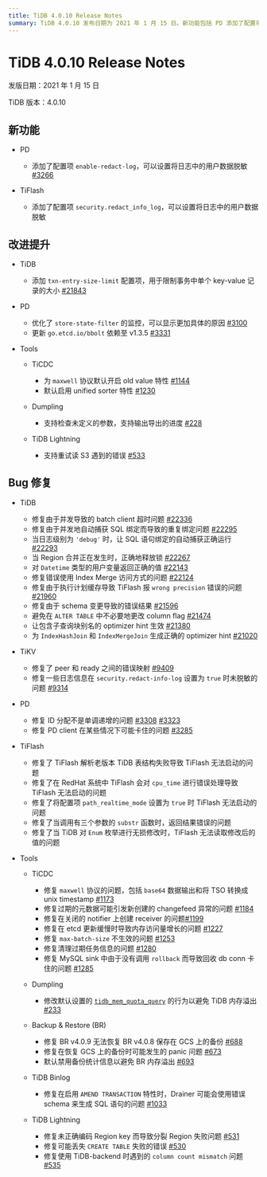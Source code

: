 ```yaml
---
title: TiDB 4.0.10 Release Notes
summary: TiDB 4.0.10 发布日期为 2021 年 1 月 15 日。新功能包括 PD 添加了配置项 `enable-redact-log` 和 TiFlash 添加了配置项 `security.redact_info_log`。改进提升方面，TiDB 添加了 `txn-entry-size-limit` 配置项，PD 优化了 `store-state-filter` 监控，Tools 中 TiCDC 默认开启了 old value 特性。Bug 修复方面，TiDB 修复了多个并发导致的问题，TiKV 修复了 peer 和 ready 之间的错误映射，PD 修复了 ID 分配不是单调递增的问题，TiFlash 修复了多个启动和函数调用的问题，Tools 中 TiCDC 修复了多个协议和内存问题，Dumpling 修改了默认设置的行为。 Backup & Restore (BR) 修复了多个备份和恢复问题，TiDB Binlog 修复了启用 `AMEND TRANSACTION` 特性时的问题，TiDB Lightning 修复了多个备份和使用问题。
---
```


# TiDB 4.0.10 Release Notes

发版日期：2021 年 1 月 15 日

TiDB 版本：4.0.10

## 新功能

+ PD

    - 添加了配置项 `enable-redact-log`，可以设置将日志中的用户数据脱敏 [#3266](https://github.com/pingcap/pd/pull/3266)

+ TiFlash

    - 添加了配置项 `security.redact_info_log`，可以设置将日志中的用户数据脱敏

## 改进提升

+ TiDB

    - 添加 `txn-entry-size-limit` 配置项，用于限制事务中单个 key-value 记录的大小 [#21843](https://github.com/pingcap/tidb/pull/21843)

+ PD

    - 优化了 `store-state-filter` 的监控，可以显示更加具体的原因 [#3100](https://github.com/tikv/pd/pull/3100)
    - 更新 `go.etcd.io/bbolt` 依赖至 v1.3.5 [#3331](https://github.com/tikv/pd/pull/3331)

+ Tools

    + TiCDC

        - 为 `maxwell` 协议默认开启 old value 特性 [#1144](https://github.com/pingcap/tiflow/pull/1144)
        - 默认启用 unified sorter 特性 [#1230](https://github.com/pingcap/tiflow/pull/1230)

    + Dumpling

        - 支持检查未定义的参数，支持输出导出的进度 [#228](https://github.com/pingcap/dumpling/pull/228)

    + TiDB Lightning

        - 支持重试读 S3 遇到的错误 [#533](https://github.com/pingcap/tidb-lightning/pull/533)

## Bug 修复

+ TiDB

    - 修复由于并发导致的 batch client 超时问题 [#22336](https://github.com/pingcap/tidb/pull/22336)
    - 修复由于并发地自动捕获 SQL 绑定而导致的重复绑定问题 [#22295](https://github.com/pingcap/tidb/pull/22295)
    - 当日志级别为 `'debug'` 时，让 SQL 语句绑定的自动捕获正确运行 [#22293](https://github.com/pingcap/tidb/pull/22293)
    - 当 Region 合并正在发生时，正确地释放锁 [#22267](https://github.com/pingcap/tidb/pull/22267)
    - 对 `Datetime` 类型的用户变量返回正确的值 [#22143](https://github.com/pingcap/tidb/pull/22143)
    - 修复错误使用 Index Merge 访问方式的问题 [#22124](https://github.com/pingcap/tidb/pull/22124)
    - 修复由于执行计划缓存导致 TiFlash 报 `wrong precision` 错误的问题 [#21960](https://github.com/pingcap/tidb/pull/21960)
    - 修复由于 schema 变更导致的错误结果 [#21596](https://github.com/pingcap/tidb/pull/21596)
    - 避免在 `ALTER TABLE` 中不必要地更改 column flag [#21474](https://github.com/pingcap/tidb/pull/21474)
    - 让包含子查询块别名的 optimizer hint 生效 [#21380](https://github.com/pingcap/tidb/pull/21380)
    - 为 `IndexHashJoin` 和 `IndexMergeJoin` 生成正确的 optimizer hint [#21020](https://github.com/pingcap/tidb/pull/21020)

+ TiKV

    - 修复了 peer 和 ready 之间的错误映射 [#9409](https://github.com/tikv/tikv/pull/9409)
    - 修复一些日志信息在 `security.redact-info-log` 设置为 `true` 时未脱敏的问题 [#9314](https://github.com/tikv/tikv/pull/9314)

+ PD

    - 修复 ID 分配不是单调递增的问题 [#3308](https://github.com/tikv/pd/pull/3308) [#3323](https://github.com/tikv/pd/pull/3323)
    - 修复 PD client 在某些情况下可能卡住的问题 [#3285](https://github.com/pingcap/pd/pull/3285)

+ TiFlash

    - 修复了 TiFlash 解析老版本 TiDB 表结构失败导致 TiFlash 无法启动的问题
    - 修复了在 RedHat 系统中 TiFlash 会对 `cpu_time` 进行错误处理导致 TiFlash 无法启动的问题
    - 修复了将配置项 `path_realtime_mode` 设置为 `true` 时 TiFlash 无法启动的问题
    - 修复了当调用有三个参数的 `substr` 函数时，返回结果错误的问题
    - 修复了当 TiDB 对 `Enum` 枚举进行无损修改时，TiFlash 无法读取修改后的值的问题

+ Tools

    + TiCDC

        - 修复 `maxwell` 协议的问题，包括 `base64` 数据输出和将 TSO 转换成 unix timestamp [#1173](https://github.com/pingcap/tiflow/pull/1173)
        - 修复过期的元数据可能引发新创建的 changefeed 异常的问题 [#1184](https://github.com/pingcap/tiflow/pull/1184)
        - 修复在关闭的 notifier 上创建 receiver 的问题[#1199](https://github.com/pingcap/tiflow/pull/1199)
        - 修复在 etcd 更新缓慢时导致内存访问量增长的问题 [#1227](https://github.com/pingcap/tiflow/pull/1227)
        - 修复 `max-batch-size` 不生效的问题 [#1253](https://github.com/pingcap/tiflow/pull/1253)
        - 修复清理过期任务信息的问题 [#1280](https://github.com/pingcap/tiflow/pull/1280)
        - 修复 MySQL sink 中由于没有调用 `rollback` 而导致回收 db conn 卡住的问题 [#1285](https://github.com/pingcap/tiflow/pull/1285)

    + Dumpling

        - 修改默认设置的 [`tidb_mem_quota_query`](/system-variables.md#tidb_mem_quota_query) 的行为以避免 TiDB 内存溢出 [#233](https://github.com/pingcap/dumpling/pull/233)

    + Backup & Restore (BR)

        - 修复 BR v4.0.9 无法恢复 BR v4.0.8 保存在 GCS 上的备份 [#688](https://github.com/pingcap/br/pull/688)
        - 修复在恢复 GCS 上的备份时可能发生的 panic 问题 [#673](https://github.com/pingcap/br/pull/673)
        - 默认禁用备份统计信息以避免 BR 内存溢出 [#693](https://github.com/pingcap/br/pull/693)

    + TiDB Binlog

        - 修复在启用 `AMEND TRANSACTION` 特性时，Drainer 可能会使用错误 schema 来生成 SQL 语句的问题 [#1033](https://github.com/pingcap/tidb-binlog/pull/1033)

    + TiDB Lightning

        - 修复未正确编码 Region key 而导致分裂 Region 失败问题 [#531](https://github.com/pingcap/tidb-lightning/pull/531)
        - 修复可能丢失 `CREATE TABLE` 失败的错误 [#530](https://github.com/pingcap/tidb-lightning/pull/530)
        - 修复使用 TiDB-backend 时遇到的 `column count mismatch` 问题 [#535](https://github.com/pingcap/tidb-lightning/pull/535)
